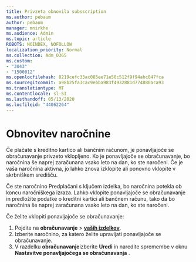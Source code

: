 ```yaml
---
title: Privzeta obnovila subsscription
ms.author: pebaum
author: pebaum
manager: mnirkhe
ms.audience: Admin
ms.topic: article
ROBOTS: NOINDEX, NOFOLLOW
localization_priority: Normal
ms.collection: Adm_O365
ms.custom:
- "3043"
- "1500012"
ms.openlocfilehash: 8219cefc33ac085ee71e50c512f9f94abc047fca
ms.sourcegitcommit: a98b25fa3cac9ebba983f4932881d774880aca93
ms.translationtype: MT
ms.contentlocale: sl-SI
ms.lasthandoff: 05/13/2020
ms.locfileid: "44062264"
---
```

# <a name="renewing-your-subscription"></a>Obnovitev naročnine

Če plačate s kreditno kartico ali bančnim računom, je ponavljajoče se obračunavanje privzeto vklopljeno. Ko je ponavljajoče se obračunavanje, bo naročnina še naprej zaračunana vsako leto na dan, ko ste naročeni. Če je vaša naročnina aktivna, jo lahko znova izklopite ali ponovno vklopite v skrbniškem središču.

Če ste naročnino Predplačani s ključem izdelka, bo naročnina potekla ob koncu naročniškega izraza. Lahko vklopite ponavljajoče se obračunavanje in predložite podatke o kreditni kartici ali bančnem računu, tako da bo naročnina še naprej zaračunana vsako leto na dan, ko ste naročeni.

Če želite vklopiti ponavljajoče se obračunavanje: 

1. Pojdite na **obračunavanje**  >  **[vaših izdelkov](https://go.microsoft.com/fwlink/p/?linkid=842054)**.
2. Izberite naročnino, za katero želite upravljati ponavljajoče se obračunavanje.
3. V razdelku **obračunavanje**izberite **Uredi** in naredite spremembe v oknu **Nastavitve ponavljajočega se obračunavanja** . 